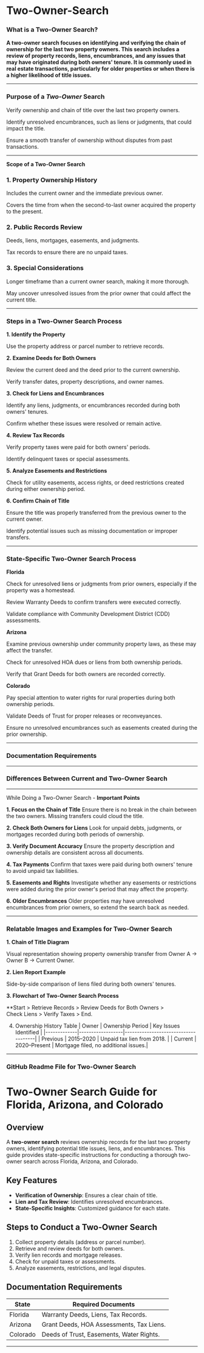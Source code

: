 # Two-Owner-Search

### What is a **Two-Owner Search?**

**A two-owner search focuses on identifying and verifying the chain of ownership for the last two property owners. This search includes a review of property records, liens, encumbrances, and any issues that may have originated during both owners' tenure. It is commonly used in real estate transactions, particularly for older properties or when there is a higher likelihood of title issues.**

---

### Purpose of a *Two-Owner* Search

Verify ownership and chain of title over the last two property owners.

Identify unresolved encumbrances, such as liens or judgments, that could impact the title.

Ensure a smooth transfer of ownership without disputes from past transactions.

---

**Scope of a Two-Owner Search**

### 1. Property Ownership History

Includes the current owner and the immediate previous owner.

Covers the time from when the second-to-last owner acquired the property to the present.

### 2. Public Records Review

Deeds, liens, mortgages, easements, and judgments.

Tax records to ensure there are no unpaid taxes.

### 3. Special Considerations

Longer timeframe than a current owner search, making it more thorough.

May uncover unresolved issues from the prior owner that could affect the current title.

---

### Steps in a Two-Owner Search Process

**1. Identify the Property**

Use the property address or parcel number to retrieve records.



**2. Examine Deeds for Both Owners**

Review the current deed and the deed prior to the current ownership.

Verify transfer dates, property descriptions, and owner names.



**3. Check for Liens and Encumbrances**

Identify any liens, judgments, or encumbrances recorded during both owners' tenures.

Confirm whether these issues were resolved or remain active.



**4. Review Tax Records**

Verify property taxes were paid for both owners' periods.

Identify delinquent taxes or special assessments.



**5. Analyze Easements and Restrictions**

Check for utility easements, access rights, or deed restrictions created during either ownership period.



**6. Confirm Chain of Title**

Ensure the title was properly transferred from the previous owner to the current owner.

Identify potential issues such as missing documentation or improper transfers.

---

### State-Specific Two-Owner Search Process

**Florida**

Check for unresolved liens or judgments from prior owners, especially if the property was a homestead.

Review Warranty Deeds to confirm transfers were executed correctly.

Validate compliance with Community Development District (CDD) assessments.


**Arizona**

Examine previous ownership under community property laws, as these may affect the transfer.

Check for unresolved HOA dues or liens from both ownership periods.

Verify that Grant Deeds for both owners are recorded correctly.


**Colorado**

Pay special attention to water rights for rural properties during both ownership periods.

Validate Deeds of Trust for proper releases or reconveyances.

Ensure no unresolved encumbrances such as easements created during the prior ownership.

---

### Documentation Requirements

---

### Differences Between Current and Two-Owner Search

---

While Doing a Two-Owner Search - **Important Points**

**1. Focus on the Chain of Title**
Ensure there is no break in the chain between the two owners. Missing transfers could cloud the title.


**2. Check Both Owners for Liens**
Look for unpaid debts, judgments, or mortgages recorded during both periods of ownership.


**3. Verify Document Accuracy**
Ensure the property description and ownership details are consistent across all documents.


**4. Tax Payments**
Confirm that taxes were paid during both owners' tenure to avoid unpaid tax liabilities.


**5. Easements and Rights**
Investigate whether any easements or restrictions were added during the prior owner's period that may affect the property.


**6. Older Encumbrances**
Older properties may have unresolved encumbrances from prior owners, so extend the search back as needed.

---

### Relatable Images and Examples for Two-Owner Search

**1. Chain of Title Diagram**

Visual representation showing property ownership transfer from Owner A → Owner B → Current Owner.


**2. Lien Report Example**

Side-by-side comparison of liens filed during both owners' tenures.


**3. Flowchart of Two-Owner Search Process**

**Start > 
    Retrieve Records > 
          Review Deeds for Both Owners >   
                  Check Liens > 
                        Verify Taxes > End.


4. Ownership History Table
| Owner       | Ownership Period | Key Issues Identified |
|-------------|------------------|-------------------------------------|
| Previous    | 2015–2020        | Unpaid tax lien from 2018.          | 
| Current     | 2020–Present     | Mortgage filed, no additional issues.|

---

### GitHub Readme File for Two-Owner Search

# Two-Owner Search Guide for Florida, Arizona, and Colorado

## Overview
A **two-owner search** reviews ownership records for the last two property owners, identifying potential title issues, liens, and encumbrances. This guide provides state-specific instructions for conducting a thorough two-owner search across Florida, Arizona, and Colorado.

## Key Features
- **Verification of Ownership**: Ensures a clear chain of title.
- **Lien and Tax Review**: Identifies unresolved encumbrances.
- **State-Specific Insights**: Customized guidance for each state.

## Steps to Conduct a Two-Owner Search
1. Collect property details (address or parcel number).
2. Retrieve and review deeds for both owners.
3. Verify lien records and mortgage releases.
4. Check for unpaid taxes or assessments.
5. Analyze easements, restrictions, and legal disputes.

## Documentation Requirements
| State      | Required Documents                         |
|------------|--------------------------------------------|
| Florida    | Warranty Deeds, Liens, Tax Records.        |
| Arizona    | Grant Deeds, HOA Assessments, Tax Liens.   |
| Colorado   | Deeds of Trust, Easements, Water Rights.   |

---
